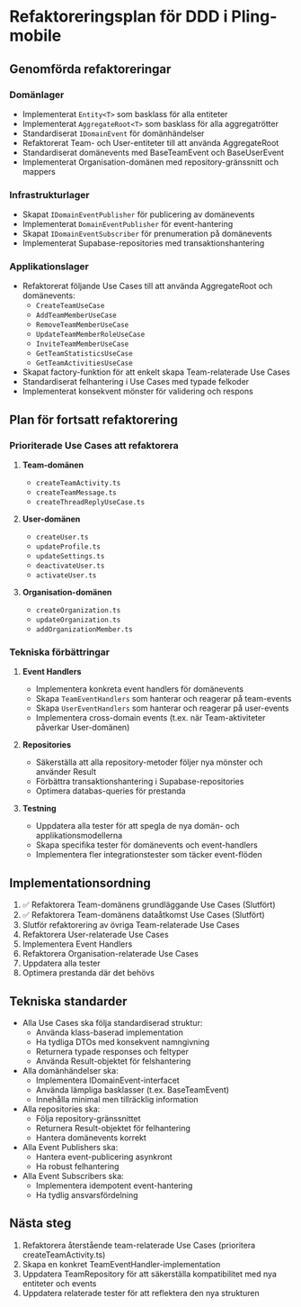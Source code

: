 # Refaktoreringsplan för DDD i Pling-mobile

## Genomförda refaktoreringar

### Domänlager
- Implementerat `Entity<T>` som basklass för alla entiteter
- Implementerat `AggregateRoot<T>` som basklass för alla aggregatrötter
- Standardiserat `IDomainEvent` för domänhändelser
- Refaktorerat Team- och User-entiteter till att använda AggregateRoot
- Standardiserat domänevents med BaseTeamEvent och BaseUserEvent
- Implementerat Organisation-domänen med repository-gränssnitt och mappers

### Infrastrukturlager
- Skapat `IDomainEventPublisher` för publicering av domänevents
- Implementerat `DomainEventPublisher` för event-hantering
- Skapat `IDomainEventSubscriber` för prenumeration på domänevents
- Implementerat Supabase-repositories med transaktionshantering

### Applikationslager
- Refaktorerat följande Use Cases till att använda AggregateRoot och domänevents:
  - `CreateTeamUseCase`
  - `AddTeamMemberUseCase`
  - `RemoveTeamMemberUseCase`
  - `UpdateTeamMemberRoleUseCase`
  - `InviteTeamMemberUseCase`
  - `GetTeamStatisticsUseCase`
  - `GetTeamActivitiesUseCase`
- Skapat factory-funktion för att enkelt skapa Team-relaterade Use Cases
- Standardiserat felhantering i Use Cases med typade felkoder
- Implementerat konsekvent mönster för validering och respons

## Plan för fortsatt refaktorering

### Prioriterade Use Cases att refaktorera
1. **Team-domänen**
   - `createTeamActivity.ts`
   - `createTeamMessage.ts`
   - `createThreadReplyUseCase.ts`

2. **User-domänen**
   - `createUser.ts`
   - `updateProfile.ts`
   - `updateSettings.ts`
   - `deactivateUser.ts`
   - `activateUser.ts`

3. **Organisation-domänen**
   - `createOrganization.ts`
   - `updateOrganization.ts`
   - `addOrganizationMember.ts`

### Tekniska förbättringar
1. **Event Handlers**
   - Implementera konkreta event handlers för domänevents
   - Skapa `TeamEventHandlers` som hanterar och reagerar på team-events
   - Skapa `UserEventHandlers` som hanterar och reagerar på user-events
   - Implementera cross-domain events (t.ex. när Team-aktiviteter påverkar User-domänen)

2. **Repositories**
   - Säkerställa att alla repository-metoder följer nya mönster och använder Result
   - Förbättra transaktionshantering i Supabase-repositories
   - Optimera databas-queries för prestanda

3. **Testning**
   - Uppdatera alla tester för att spegla de nya domän- och applikationsmodellerna
   - Skapa specifika tester för domänevents och event-handlers
   - Implementera fler integrationstester som täcker event-flöden

## Implementationsordning
1. ✅ Refaktorera Team-domänens grundläggande Use Cases (Slutfört)
2. ✅ Refaktorera Team-domänens dataåtkomst Use Cases (Slutfört)
3. Slutför refaktorering av övriga Team-relaterade Use Cases
4. Refaktorera User-relaterade Use Cases
5. Implementera Event Handlers
6. Refaktorera Organisation-relaterade Use Cases
7. Uppdatera alla tester
8. Optimera prestanda där det behövs

## Tekniska standarder
- Alla Use Cases ska följa standardiserad struktur:
  - Använda klass-baserad implementation
  - Ha tydliga DTOs med konsekvent namngivning
  - Returnera typade responses och feltyper
  - Använda Result-objektet för felshantering
- Alla domänhändelser ska:
  - Implementera IDomainEvent-interfacet
  - Använda lämpliga basklasser (t.ex. BaseTeamEvent)
  - Innehålla minimal men tillräcklig information
- Alla repositories ska:
  - Följa repository-gränssnittet
  - Returnera Result-objektet för felhantering
  - Hantera domänevents korrekt
- Alla Event Publishers ska:
  - Hantera event-publicering asynkront
  - Ha robust felhantering
- Alla Event Subscribers ska:
  - Implementera idempotent event-hantering
  - Ha tydlig ansvarsfördelning

## Nästa steg
1. Refaktorera återstående team-relaterade Use Cases (prioritera createTeamActivity.ts)
2. Skapa en konkret TeamEventHandler-implementation
3. Uppdatera TeamRepository för att säkerställa kompatibilitet med nya entiteter och events
4. Uppdatera relaterade tester för att reflektera den nya strukturen 